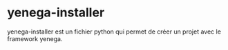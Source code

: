 # yenega-installer
yenega-installer est un fichier python qui permet de créer un projet avec le framework yenega.
